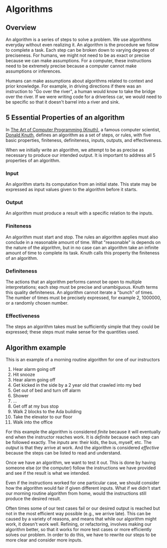 # Algorithms

## Overview

An algorithm is a series of steps to solve a problem. We use algorithms everyday without even realizing it. An algorithm is the procedure we follow to complete a task. Each step can be broken down to varying degrees of preciseness. For humans, we might not need to be as exact or precise because we can make assumptions. For a computer, these instructions need to be extremely precise because a computer cannot make assumptions or inferences.

Humans can make assumptions about algorithms related to context and prior knowledge. For example, in driving directions if there was an instruction to "Go over the river", a human would know to take the bridge over the river. If we were writing code for a driverless car, we would need to be specific so that it doesn't barrel into a river and sink.

## 5 Essential Properties of an algorithm

In [The Art of Computer Programming (Knuth)](https://en.wikipedia.org/wiki/The_Art_of_Computer_Programming), a famous computer scientist, [Donald Knuth](https://en.wikipedia.org/wiki/Donald_Knuth), defines an algorithm as a set of steps, or rules, with five basic properties, finiteness, definiteness, inputs, outputs, and effectiveness.

When we initially write an algorithm, we attempt to be as precise as necessary to produce our intended output. It is important to address all 5 properties of an algorithm.

### Input

An algorithm starts its computation from an initial state. This state may be expressed as input values given to the algorithm before it starts.

### Output

An algorithm must produce a result with a specific relation to the inputs.

### Finiteness

An algorithm must start and stop. The rules an algorithm applies must also conclude in a reasonable amount of time. What "reasonable" is depends on the nature of the algorithm, but in no case can an algorithm take an infinite amount of time to complete its task. Knuth calls this property the finiteness of an algorithm.

### Definiteness

The actions that an algorithm performs cannot be open to multiple interpretations; each step must be precise and unambiguous. Knuth terms this quality definiteness. An algorithm cannot iterate a "bunch" of times. The number of times must be precisely expressed, for example 2, 1000000, or a randomly chosen number.

### Effectiveness

The steps an algorithm takes must be sufficiently simple that they could be expressed; these steps must make sense for the quantities used.

## Algorithm example

This is an example of a morning routine algorithm for one of our instructors

1. Hear alarm going off
1. Hit snooze
1. Hear alarm going off
1. Get kicked in the side by a 2 year old that crawled into my bed
1. Get out of bed and turn off alarm
1. Shower
1. ...
1. Get off at my bus stop
1. Walk 2 blocks to the Ada building
1. Take the elevator to our floor
1. Walk into the office

For this example the algorithm is considered _finite_ because it will eventually end when the instructor reaches work. It is _definite_ because each step can be followed exactly. The _inputs_ are: their kids, the bus, myself, etc. The _output_ is that they arrive at work. And the algorithm is considered _effective_ because the steps can be listed to read and understand.

Once we have an algorithm, we want to test it out. This is done by having someone else (or the computer) follow the instructions we have provided and see if the result is what we intended.

Even if the instructions worked for one particular case, we should consider how the algorithm would fair if given different inputs. What if we didn't start our morning routine algorithm from home, would the instructions still produce the desired result.

Often times some of our test cases fail or our desired output is reached but not in the most efficient way possible (e.g., we arrive late). This can be caused by a variety of reasons, and means that while our algorithm might work, it doesn't work well. Refining, or refactoring, involves making our algorithm better, so that it works for more test cases or more efficiently solves our problem. In order to do this, we have to rewrite our steps to be more clear and consider more inputs.

